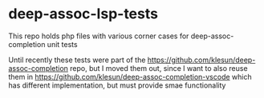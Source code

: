 # deep-assoc-lsp-tests
This repo holds php files with various corner cases for deep-assoc-completion unit tests

Until recently these tests were part of the https://github.com/klesun/deep-assoc-completion repo, but I moved them out, since I want to also reuse them in https://github.com/klesun/deep-assoc-completion-vscode which has different implementation, but must provide smae functionality 
